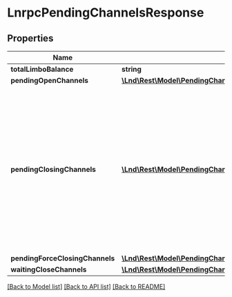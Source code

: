 # LnrpcPendingChannelsResponse

## Properties
Name | Type | Description | Notes
------------ | ------------- | ------------- | -------------
**totalLimboBalance** | **string** |  | [optional] 
**pendingOpenChannels** | [**\Lnd\Rest\Model\PendingChannelsResponsePendingOpenChannel[]**](PendingChannelsResponsePendingOpenChannel.md) |  | [optional] 
**pendingClosingChannels** | [**\Lnd\Rest\Model\PendingChannelsResponseClosedChannel[]**](PendingChannelsResponseClosedChannel.md) | Deprecated: Channels pending closing previously contained cooperatively closed channels with a single confirmation. These channels are now considered closed from the time we see them on chain. | [optional] 
**pendingForceClosingChannels** | [**\Lnd\Rest\Model\PendingChannelsResponseForceClosedChannel[]**](PendingChannelsResponseForceClosedChannel.md) |  | [optional] 
**waitingCloseChannels** | [**\Lnd\Rest\Model\PendingChannelsResponseWaitingCloseChannel[]**](PendingChannelsResponseWaitingCloseChannel.md) |  | [optional] 

[[Back to Model list]](../README.md#documentation-for-models) [[Back to API list]](../README.md#documentation-for-api-endpoints) [[Back to README]](../README.md)


